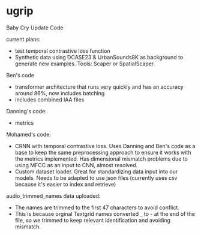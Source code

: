 # ugrip
Baby Cry Update Code

current plans:
- test temporal contrastive loss function
- Synthetic data using DCASE23 & UrbanSounds8K as background to generate new examples. Tools: Scaper or SpatialScaper.

Ben's code
- transformer architecture that runs very quickly and has an accuracy around 86%, now includes batching
- includes combined IAA files

Danning's code:
- metrics

Mohamed's code:
- CRNN with temporal contrastive loss. Uses Danning and Ben's code as a base to keep the same preprocessing approach to ensure it works with the metrics implemented. Has dimensional mismatch problems due to using MFCC as an input to CNN, almost resolved.
- Custom dataset loader. Great for standardizing data input into our models. Needs to be adapted to use json files (currently uses csv because it's easier to index and retrieve)

audio_trimmed_names data uploaded:
- The names are trimmed to the first 47 characters to avoid conflict.
- This is because orginal Textgrid names converted _ to - at the end of the file, so we trimmed to keep relevant identification and avoiding mismatch.
